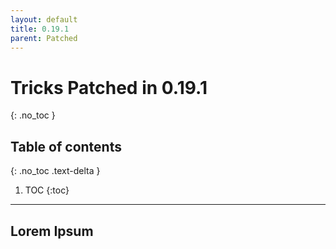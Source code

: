 ```yaml
---
layout: default
title: 0.19.1
parent: Patched
---
```


# Tricks Patched in 0.19.1
{: .no_toc }

## Table of contents
{: .no_toc .text-delta }

1. TOC
{:toc}

---

## Lorem Ipsum